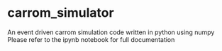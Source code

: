 # carrom_simulator
An event driven carrom simulation code written in python using numpy  
Please refer to the ipynb notebook for full documentation
